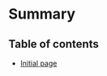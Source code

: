 # Summary



## Table of contents

* [Initial page](https://github.com/nebali/content-style-guide/blob/master/README.md)

